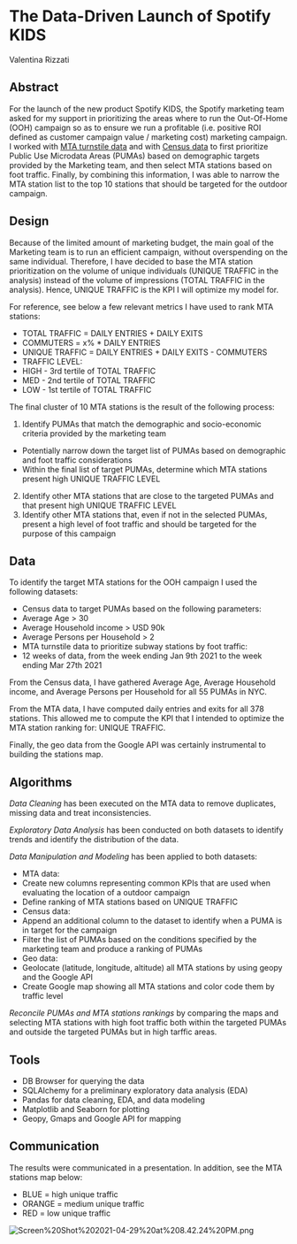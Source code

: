 # The Data-Driven Launch of Spotify KIDS

Valentina Rizzati

## Abstract

For the launch of the new product Spotify KIDS, the Spotify marketing team asked for my support in prioritizing the areas where to run the Out-Of-Home (OOH) campaign so as to ensure we run a profitable (i.e. positive ROI defined as customer campaign value / marketing cost) marketing campaign. <br/>
I worked with [MTA turnstile data](http://web.mta.info/developers/turnstile.html) and with [Census data](https://data.census.gov/mdat/#/search?ds=ACSPUMS1Y2019) to first prioritize Public Use Microdata Areas (PUMAs) based on demographic targets provided by the Marketing team, and then select MTA stations based on foot traffic. Finally, by combining this information, I was able to narrow the MTA station list to the top 10 stations that should be targeted for the outdoor campaign.

## Design

Because of the limited amount of marketing budget, the main goal of the Marketing team is to run an efficient campaign, without overspending on the same individual. Therefore, I have decided to base the MTA station prioritization on the volume of unique individuals (UNIQUE TRAFFIC in the analysis) instead of the volume of impressions (TOTAL TRAFFIC in the analysis). Hence, UNIQUE TRAFFIC is the KPI I will optimize my model for. <br />

For reference, see below a few relevant metrics I have used to rank MTA stations:<br />
* TOTAL TRAFFIC = DAILY ENTRIES + DAILY EXITS
* COMMUTERS = x% * DAILY ENTRIES
* UNIQUE TRAFFIC = DAILY ENTRIES + DAILY EXITS - COMMUTERS
* TRAFFIC LEVEL: <br />
 * HIGH - 3rd tertile of TOTAL TRAFFIC
 * MED - 2nd tertile of TOTAL TRAFFIC
 * LOW - 1st tertile of TOTAL TRAFFIC

The final cluster of 10 MTA stations is the result of the following process:<br />
1. Identify PUMAs that match the demographic and socio-economic criteria provided by the marketing team 
  * Potentially narrow down the target list of PUMAs based on demographic and foot traffic considerations 
  * Within the final list of target PUMAs, determine which MTA stations present high UNIQUE TRAFFIC LEVEL
2. Identify other MTA stations that are close to the targeted PUMAs and that present high UNIQUE TRAFFIC LEVEL
3. Identify other MTA stations that, even if not in the selected PUMAs, present a high level of foot traffic and should be targeted for the purpose of this campaign

## Data

To identify the target MTA stations for the OOH campaign I used the following datasets:
* Census data to target PUMAs based on the following parameters:
 * Average Age > 30
 * Average Household income > USD 90k
 * Average Persons per Household > 2 
* MTA turnstile data to prioritize subway stations by foot traffic:
 * 12 weeks of data, from the week ending Jan 9th 2021 to the week ending Mar 27th 2021
 
From the Census data, I have gathered Average Age, Average Household income, and Average Persons per Household for all 55 PUMAs in NYC. 

From the MTA data, I have computed daily entries and exits for all 378 stations. This allowed me to compute the KPI that I intended to optimize the MTA station ranking for: UNIQUE TRAFFIC.

Finally, the geo data from the Google API was certainly instrumental to building the stations map. 

## Algorithms

*Data Cleaning* has been executed on the MTA data to remove duplicates, missing data and treat inconsistencies.

*Exploratory Data Analysis* has been conducted on both datasets to identify trends and identify the distribution of the data.

*Data Manipulation and Modeling* has been applied to both datasets:
* MTA data:
 * Create new columns representing common KPIs that are used when evaluating the location of a outdoor campaign 
 * Define ranking of MTA stations based on UNIQUE TRAFFIC
* Census data:
 * Append an additional column to the dataset to identify when a PUMA is in target for the campaign
 * Filter the list of PUMAs based on the conditions specified by the marketing team and produce a ranking of PUMAs
* Geo data:
 * Geolocate (latitude, longitude, altitude) all MTA stations by using geopy and the Google API 
 * Create Google map showing all MTA stations and color code them by traffic level

*Reconcile PUMAs and MTA stations rankings* by comparing the maps and selecting MTA stations with high foot traffic both within the targeted PUMAs and outside the targeted PUMAs but in high tarffic areas.

## Tools

* DB Browser for querying the data
* SQLAlchemy for a preliminary exploratory data analysis (EDA)
* Pandas for data cleaning, EDA, and data modeling
* Matplotlib and Seaborn for plotting
* Geopy, Gmaps and Google API for mapping

## Communication

The results were communicated in a presentation. In addition, see the MTA stations map below:<br />
* BLUE = high unique traffic
* ORANGE = medium unique traffic
* RED = low unique traffic

![Screen%20Shot%202021-04-29%20at%208.42.24%20PM.png](attachment:Screen%20Shot%202021-04-29%20at%208.42.24%20PM.png)

